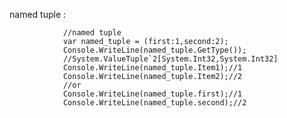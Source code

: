 named tuple :


                //named tuple
                var named_tuple = (first:1,second:2);
                Console.WriteLine(named_tuple.GetType());
                //System.ValueTuple`2[System.Int32,System.Int32]
                Console.WriteLine(named_tuple.Item1);//1
                Console.WriteLine(named_tuple.Item2);//2
                //or
                Console.WriteLine(named_tuple.first);//1
                Console.WriteLine(named_tuple.second);//2			
